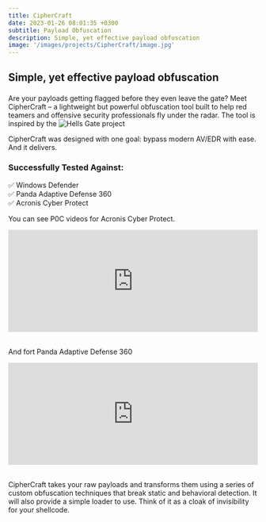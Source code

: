 ```yaml
---
title: CipherCraft
date: 2023-01-26 08:01:35 +0300
subtitle: Payload Obfuscation
description: Simple, yet effective payload obfuscation
image: '/images/projects/CipherCraft/image.jpg'
---
```


<!-- <div class="gallery-box">
  <div class="gallery">
    <img src="/images/project-5.jpg" alt="Project">
    <img src="/images/project-8.jpg" alt="Project">
    <img src="/images/project-6.jpg" alt="Project">
  </div>
  <em>Projects / <a href="https://unsplash.com/" target="_blank">Unsplash</a></em>
</div> -->

<div class="block-header inner-sm" style="margin-top: 1.5em; margin-bottom: 1.5em">
  <h2 class="block-title line-top">Simple, yet effective payload obfuscation</h2>
</div>

Are your payloads getting flagged before they even leave the gate? Meet CipherCraft – a lightweight but powerful obfuscation tool built to help red teamers and offensive security professionals fly under the radar. The tool is inspired by the ![Hells Gate project](https://github.com/am0nsec/HellsGate)

CipherCraft was designed with one goal: bypass modern AV/EDR with ease. And it delivers.

### Successfully Tested Against: <br>
✅ Windows Defender <br>
✅ Panda Adaptive Defense 360 <br>
✅ Acronis Cyber Protect <br>

You can see P0C videos for Acronis Cyber Protect. 

<div style="position:relative; width:100%; height:0px; padding-bottom:40.906%"><iframe allow="fullscreen" allowfullscreen height="100%" src="https://youtu.be/D1Mr2FXGqlA" width="100%" style="border:none; width:100%; height:100%; position:absolute; left:0px; top:0px; overflow:hidden;"></iframe></div><br>

And fort Panda Adaptive Defense 360

<div style="position:relative; width:100%; height:0px; padding-bottom:40.906%"><iframe allow="fullscreen" allowfullscreen height="100%" src="https://youtu.be/_8X1BaZeeVA" width="100%" style="border:none; width:100%; height:100%; position:absolute; left:0px; top:0px; overflow:hidden;"></iframe></div><br>

CipherCraft takes your raw payloads and transforms them using a series of custom obfuscation techniques that break static and behavioral detection. It will also provide a simple loader to use. Think of it as a cloak of invisibility for your shellcode.


<!-- <div class="block-header inner-sm" style="margin-bottom: 1.5em">
  <h2 class="block-title line-top">Technology</h2>
</div> -->